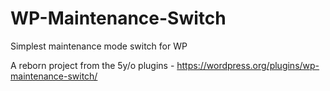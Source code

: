 # WP-Maintenance-Switch
Simplest maintenance mode switch for WP

A reborn project from the 5y/o plugins - https://wordpress.org/plugins/wp-maintenance-switch/
